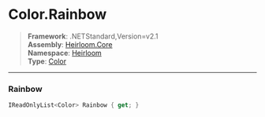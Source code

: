 # Color.Rainbow

> **Framework**: .NETStandard,Version=v2.1  
> **Assembly**: [Heirloom.Core][0]  
> **Namespace**: [Heirloom][0]  
> **Type**: [Color][1]

--------------------------------------------------------------------------------

### Rainbow

```cs
IReadOnlyList<Color> Rainbow { get; }
```

[0]: ../Heirloom.Core.md
[1]: Heirloom.Color.md
